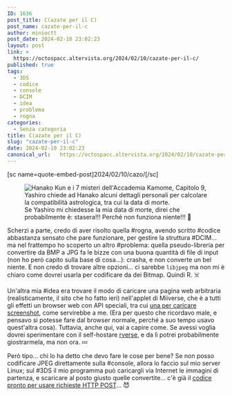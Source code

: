 ```yaml
---
ID: 1636
post_title: C(azate per il C)
post_name: cazate-per-il-c
author: minioctt
post_date: 2024-02-10 23:02:23
layout: post
link: >
  https://octospacc.altervista.org/2024/02/10/cazate-per-il-c/
published: true
tags:
  - 3DS
  - codice
  - console
  - DCIM
  - idea
  - problema
  - rogna
categories:
  - Senza categoria
title: C(azate per il C)
slug: "cazate-per-il-c"
date: 2024-02-10 23:02:23
canonical_url:   https://octospacc.altervista.org/2024/02/10/cazate-per-il-c/
---
```

<!-- wp:paragraph -->
<p markdown="1">[sc name=quote-embed-post]2024/02/10/cazo/[/sc]</p>
<!-- /wp:paragraph -->

<!-- wp:paragraph -->
<p markdown="1"></p>
<!-- /wp:paragraph -->

<!-- wp:image {"id":1635,"sizeSlug":"large"} -->
<figure class="wp-block-image size-large"><img src="https://octospacc.github.io/microblog-mirror/assets/uploads/2024/02/20240210_2157354602628971234351972-960x317.jpg" alt="Hanako Kun e i 7 misteri dell'Accademia Kamome, Capitolo 9, Yashiro chiede ad Hanako alcuni dettagli personali per calcolare la compatibilità astrologica, tra cui la data di morte." class="wp-image-1635"/><figcaption class="wp-element-caption">Se Yashiro mi chiedesse la mia data di morte, direi che probabilmente è: stasera!!! Perché non funziona niente!!! 🥰</figcaption></figure>
<!-- /wp:image -->

<!-- wp:paragraph -->
<p markdown="1"></p>
<!-- /wp:paragraph -->

<!-- wp:paragraph -->
<p markdown="1">Scherzi a parte, credo di aver risolto quella #rogna, avendo scritto #codice abbastanza sensato che pare funzionare, per gestire la struttura #DCIM... ma nel frattempo ho scoperto un altro #problema: quella pseudo-libreria per convertire da BMP a JPG fa le bizze con una buona quantità di file di input (non ho però capito sulla base di cosa...): crasha, e non converte un bel niente. E non credo di trovare altre opzioni... ci sarebbe <code>libjpeg</code> ma non mi è chiaro come dovrei usarla per codificare da dei Bitmap. Quindi R. ☠️</p>
<!-- /wp:paragraph -->

<!-- wp:paragraph -->
<p markdown="1">Un'altra mia #idea era trovare il modo di caricare una pagina web arbitraria (realisticamente, il sito che ho fatto ieri) nell'applet di Miiverse, che è a tutti gli effetti un browser web con API speciali, tra cui <a href="https://github.com/KaeruTeam/miiverse-docs/wiki/Cave-Capture-API">una per caricare screenshot</a>, come servirebbe a me. (Era per questo che ricordavo male, e pensavo si potesse fare dal browser normale, perché a suo tempo usavo quest'altra cosa). Tuttavia, anche qui, vai a capire come. Se avessi voglia dovrei sperimentare con il self-hostare <a href="https://github.com/rverseTeam/rverse2">rverse</a>, e da lì potrei probabilmente giostrarmela, ma non ora. 💤️</p>
<!-- /wp:paragraph -->

<!-- wp:paragraph -->
<p markdown="1">Però tipo... chi lo ha detto che devo fare le cose per bene? Se non posso codificare JPEG direttamente sulla #console, allora lo faccio sul mio server Linux; sul #3DS il mio programma può caricargli via Internet le immagini di partenza, e scaricare al posto giusto quelle convertite... c'è già il <a href="https://github.com/devkitPro/3ds-examples/tree/master/network/http_post">codice pronto per usare richieste HTTP POST</a>... 😈️</p>
<!-- /wp:paragraph -->